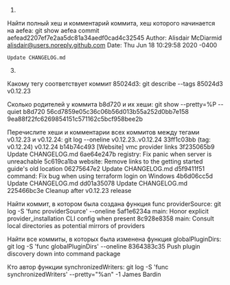 1.
Найти полный хеш и комментарий коммита, хеш которого начинается на aefea:
git show aefea
commit aefead2207ef7e2aa5dc81a34aedf0cad4c32545
Author: Alisdair McDiarmid <alisdair@users.noreply.github.com>
Date:   Thu Jun 18 10:29:58 2020 -0400

    Update CHANGELOG.md

3.
Какому тегу соответствует коммит 85024d3:
git describe --tags 85024d3
v0.12.23

Сколько родителей у коммита b8d720 и их хеши:
git show --pretty=%P --quiet b8d720
56cd7859e05c36c06b56d013b55a252d0bb7e158 9ea88f22fc6269854151c571162c5bcf958bee2b

Перечислите хеши и комментарии всех коммитов между тегами v0.12.23 и v0.12.24:
git log --oneline v0.12.23..v0.12.24
33ff1c03bb (tag: v0.12.24) v0.12.24
b14b74c493 [Website] vmc provider links
3f235065b9 Update CHANGELOG.md
6ae64e247b registry: Fix panic when server is unreachable
5c619ca1ba website: Remove links to the getting started guide's old location
06275647e2 Update CHANGELOG.md
d5f9411f51 command: Fix bug when using terraform login on Windows
4b6d06cc5d Update CHANGELOG.md
dd01a35078 Update CHANGELOG.md
225466bc3e Cleanup after v0.12.23 release

Найти коммит, в котором была создана функция func providerSource:
git log -S 'func providerSource' --oneline
5af1e6234a main: Honor explicit provider_installation CLI config when present
8c928e8358 main: Consult local directories as potential mirrors of providers

Найти все коммиты, в которых была изменена функция globalPluginDirs:
git log -S 'func globalPluginDirs' --oneline
8364383c35 Push plugin discovery down into command package

Кто автор функции synchronizedWriters:
git log -S 'func synchronizedWriters' --pretty="%an" -1
James Bardin
